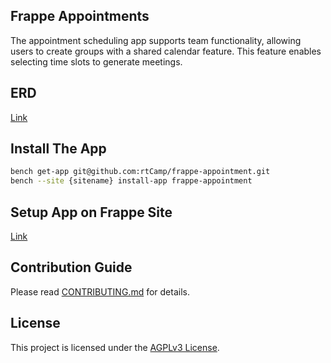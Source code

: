 ## Frappe Appointments

The appointment scheduling app supports team functionality, allowing users to create groups with a shared calendar feature. This feature enables selecting time slots to generate meetings.

## ERD

[Link](https://dbdiagram.io/d/ERD_frappe_appointment-6548d5667d8bbd64659355e6)

## Install The App 

```bash
bench get-app git@github.com:rtCamp/frappe-appointment.git
bench --site {sitename} install-app frappe-appointment
```

## Setup App on Frappe Site

[Link](https://github.com/rtCamp/frappe-appointments/wiki#setup-app-on-frappe-site)

## Contribution Guide

Please read [CONTRIBUTING.md](./CONTRIBUTING.md) for details.

## License

This project is licensed under the [AGPLv3 License](./LICENSE).